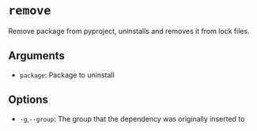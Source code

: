 # `remove`

Remove package from pyproject, uninstalls and removes it from lock files.

## Arguments

- `package`: Package to uninstall

## Options

- `-g`,`--group`: The group that the dependency was originally inserted to
